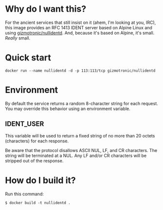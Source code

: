 # Why do I want this?

For the ancient services that still insist on it (ahem, I'm looking at you, IRC), this image provides an RFC 1413 IDENT server based on Alpine Linux and using [gizmotronic/nullidentd](https://github.com/gizmotronic/nullidentd). And, because it's based on Alpine, it's small. *Really* small.

# Quick start

`docker run --name nullidentd -d -p 113:113/tcp gizmotronic/nullidentd`

# Environment

By default the service returns a random 8-character string for each request. You may override this behavior using an environment variable.

## IDENT_USER

This variable will be used to return a fixed string of no more than 20 octets (characters) for each response.

Be aware that the protocol disallows ASCII NUL, LF, and CR characters. The string will be terminated at a NUL. Any LF and/or CR characters will be stripped out of the response.

# How do I build it?

Run this command:

`$ docker build -t nullidentd .`
